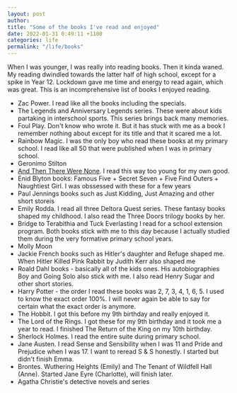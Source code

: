 ```yaml
---
layout: post
author:
title: "Some of the books I've read and enjoyed"
date: 2022-01-31 0:49:11 +1100
categories: life
permalink: "/life/books"
---
```


When I was younger, I was really into reading books. Then it kinda waned. My reading dwindled towards the latter half of high school, except for a spike in Year 12. Lockdown gave me time and energy to read again, which was great. This is an incomprehensive list of books I enjoyed reading.

- Zac Power. I read like all the books including the specials.
- The Legends and Anniversary Legends series. These were about kids partaking in interschool sports. This series brings back many memories.
- Foul Play. Don't know who wrote it. But it has stuck with me as a book I remember nothing about except for its title and that it scared me a lot.
- Rainbow Magic. I was the only boy who read these books at my primary school. I read like all 50 that were published when I was in primary school.
- Geronimo Stilton
- [And Then There Were None](/life/books/2022/04/10/agatha.html). I read this way too young for my own good.
- Enid Blyton books: Famous Five + Secret Seven + Five Find Outers + Naughtiest Girl. I was obssessed with these for a few years
- Paul Jennings books such as Just Kidding, Just Amazing and other short storeis
- Emily Rodda. I read all three Deltora Quest series. These fantasy books shaped my childhood. I also read the Three Doors trilogy books by her.
- Bridge to Terabithia and Tuck Everlasting I read for a school extension program. Both books stick with me to this day because I actually studied them during the very formative primary school years.
- Molly Moon
- Jackie French books such as Hitler's daughter and Refuge shaped me. When Hitler Killed Pink Rabbit by Judith Kerr also shaped me
- Roald Dahl books - basically all of the kids ones. His autobiographies Boy and Going Solo also stick with me. I also read Henry Sugar and other short stories.
- Harry Potter - the order I read these books was 2, 7, 3, 4, 1, 6, 5. I used to know the exact order 100%. I will never again be able to say for certain what the exact order is anymore. 
- The Hobbit. I got this before my 9th birthday and really enjoyed it.
- The Lord of the Rings. I got these for my 9th birthday and it took me a year to read. I finished The Return of the King on my 10th birthday.
- Sherlock Holmes. I read the entire suite during primary school.
- Jane Austen. I read Sense and Sensibility when I was 11 and Pride and Prejudice when I was 17. I want to reread S & S honestly. I started but didn't finish Emma.
- Brontes. Wuthering Heights (Emily) and The Tenant of Wildfell Hall (Anne). Started Jane Eyre (Charlotte), will finish later.
- Agatha Christie's detective novels and series

